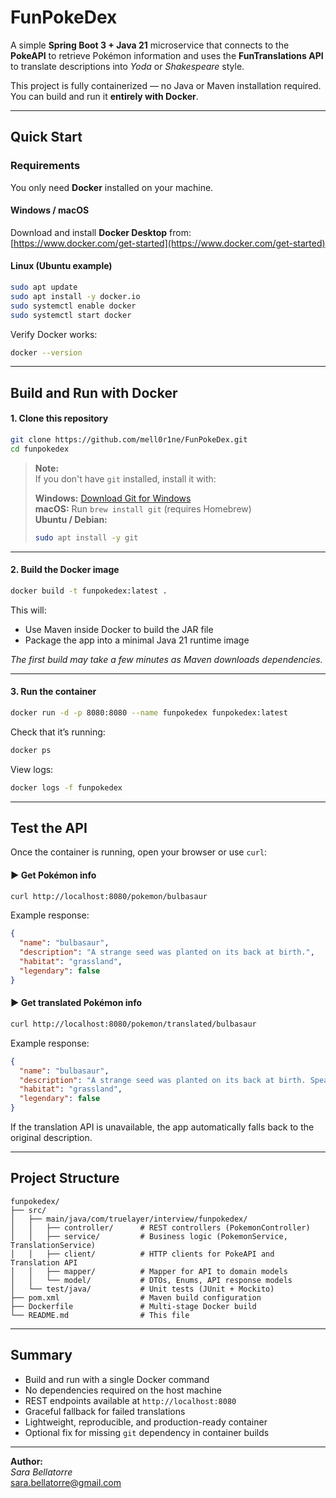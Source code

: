 # FunPokeDex

A simple **Spring Boot 3 + Java 21** microservice that connects to the **PokeAPI** to retrieve Pokémon information and uses the **FunTranslations API** to translate descriptions into *Yoda* or *Shakespeare* style.

This project is fully containerized — no Java or Maven installation required.  
You can build and run it **entirely with Docker**.

---

## Quick Start

### Requirements

You only need **Docker** installed on your machine.

#### Windows / macOS

Download and install **Docker Desktop** from:  
[https://www.docker.com/get-started](https://www.docker.com/get-started)

#### Linux (Ubuntu example)

```bash
sudo apt update
sudo apt install -y docker.io
sudo systemctl enable docker
sudo systemctl start docker
```

Verify Docker works:
```bash
docker --version
```

---

## Build and Run with Docker

#### 1. Clone this repository
```bash
git clone https://github.com/mell0r1ne/FunPokeDex.git
cd funpokedex
```

> **Note:**  
> If you don't have `git` installed, install it with:
>
> **Windows:** [Download Git for Windows](https://git-scm.com/download/win)  
> **macOS:** Run `brew install git` (requires Homebrew)  
> **Ubuntu / Debian:**
> ```bash
> sudo apt install -y git
> ```


---

#### 2. Build the Docker image
```bash
docker build -t funpokedex:latest .
```

This will:

- Use Maven inside Docker to build the JAR file
- Package the app into a minimal Java 21 runtime image

_The first build may take a few minutes as Maven downloads dependencies._

---

#### 3. Run the container
```bash
docker run -d -p 8080:8080 --name funpokedex funpokedex:latest
```

Check that it’s running:
```bash
docker ps
```

View logs:
```bash
docker logs -f funpokedex
```

---

## Test the API

Once the container is running, open your browser or use `curl`:

#### ▶️ Get Pokémon info
```bash
curl http://localhost:8080/pokemon/bulbasaur
```

Example response:
```json
{
  "name": "bulbasaur",
  "description": "A strange seed was planted on its back at birth.",
  "habitat": "grassland",
  "legendary": false
}
```

#### ▶️ Get translated Pokémon info
```bash
curl http://localhost:8080/pokemon/translated/bulbasaur
```

Example response:
```json
{
  "name": "bulbasaur",
  "description": "A strange seed was planted on its back at birth. Speak like Yoda you will.",
  "habitat": "grassland",
  "legendary": false
}
```

If the translation API is unavailable, the app automatically falls back to the original description.

---

## Project Structure

```
funpokedex/
├── src/
│   ├── main/java/com/truelayer/interview/funpokedex/
│   │   ├── controller/      # REST controllers (PokemonController)
│   │   ├── service/         # Business logic (PokemonService, TranslationService)
│   │   ├── client/          # HTTP clients for PokeAPI and Translation API
│   │   ├── mapper/          # Mapper for API to domain models
│   │   └── model/           # DTOs, Enums, API response models
│   └── test/java/           # Unit tests (JUnit + Mockito)
├── pom.xml                  # Maven build configuration
├── Dockerfile               # Multi-stage Docker build
└── README.md                # This file
```

---

## Summary

- Build and run with a single Docker command  
- No dependencies required on the host machine  
- REST endpoints available at `http://localhost:8080`  
- Graceful fallback for failed translations  
- Lightweight, reproducible, and production-ready container  
- Optional fix for missing `git` dependency in container builds

---

**Author:**  
*Sara Bellatorre*  
sara.bellatorre@gmail.com  

